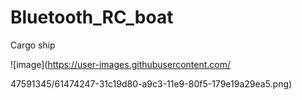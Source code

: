 # Bluetooth_RC_boat
Cargo ship

![image](https://user-images.githubusercontent.com/

47591345/61474247-31c19d80-a9c3-11e9-80f5-179e19a29ea5.png)
